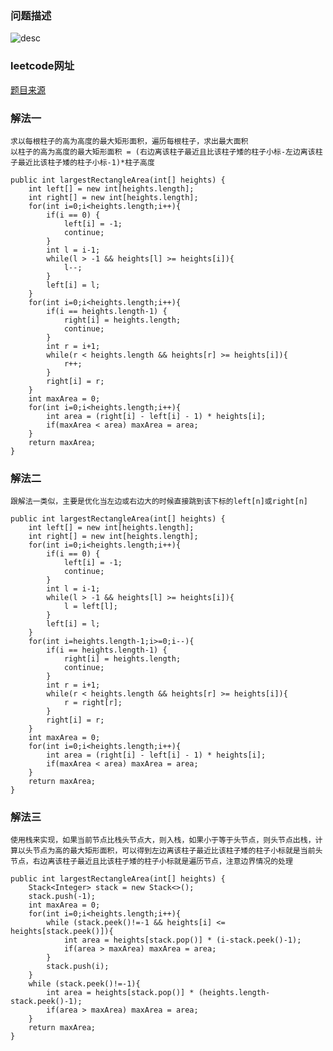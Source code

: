 ### 问题描述
![desc](https://jayden-doc.oss-cn-shenzhen.aliyuncs.com/leetcode/LC-20012101.png '')

### leetcode网址
[题目来源](https://leetcode-cn.com/problems/largest-rectangle-in-histogram)

### 解法一
    求以每根柱子的高为高度的最大矩形面积，遍历每根柱子，求出最大面积
    以柱子的高为高度的最大矩形面积 = (右边离该柱子最近且比该柱子矮的柱子小标-左边离该柱子最近比该柱子矮的柱子小标-1)*柱子高度

    public int largestRectangleArea(int[] heights) {
        int left[] = new int[heights.length];
        int right[] = new int[heights.length];
        for(int i=0;i<heights.length;i++){
            if(i == 0) {
                left[i] = -1;
                continue;
            }
            int l = i-1;
            while(l > -1 && heights[l] >= heights[i]){
                l--;
            }
            left[i] = l;
        }
        for(int i=0;i<heights.length;i++){
            if(i == heights.length-1) {
                right[i] = heights.length;
                continue;
            }
            int r = i+1;
            while(r < heights.length && heights[r] >= heights[i]){
                r++;
            }
            right[i] = r;
        }
        int maxArea = 0;
        for(int i=0;i<heights.length;i++){
            int area = (right[i] - left[i] - 1) * heights[i];
            if(maxArea < area) maxArea = area;
        }
        return maxArea;
    }


### 解法二
    跟解法一类似，主要是优化当左边或右边大的时候直接跳到该下标的left[n]或right[n]
   
    public int largestRectangleArea(int[] heights) {
        int left[] = new int[heights.length];
        int right[] = new int[heights.length];
        for(int i=0;i<heights.length;i++){
            if(i == 0) {
                left[i] = -1;
                continue;
            }
            int l = i-1;
            while(l > -1 && heights[l] >= heights[i]){
                l = left[l];
            }
            left[i] = l;
        }
        for(int i=heights.length-1;i>=0;i--){
            if(i == heights.length-1) {
                right[i] = heights.length;
                continue;
            }
            int r = i+1;
            while(r < heights.length && heights[r] >= heights[i]){
                r = right[r];
            }
            right[i] = r;
        }
        int maxArea = 0;
        for(int i=0;i<heights.length;i++){
            int area = (right[i] - left[i] - 1) * heights[i];
            if(maxArea < area) maxArea = area;
        }
        return maxArea;
    }

### 解法三
    使用栈来实现，如果当前节点比栈头节点大，则入栈，如果小于等于头节点，则头节点出栈，计算以头节点为高的最大矩形面积，可以得到左边离该柱子最近比该柱子矮的柱子小标就是当前头节点，右边离该柱子最近且比该柱子矮的柱子小标就是遍历节点，注意边界情况的处理

    public int largestRectangleArea(int[] heights) {
        Stack<Integer> stack = new Stack<>();
        stack.push(-1);
        int maxArea = 0;
        for(int i=0;i<heights.length;i++){
            while (stack.peek()!=-1 && heights[i] <= heights[stack.peek()]){
                int area = heights[stack.pop()] * (i-stack.peek()-1);
                if(area > maxArea) maxArea = area;
            }
            stack.push(i);
        }
        while (stack.peek()!=-1){
            int area = heights[stack.pop()] * (heights.length-stack.peek()-1);
            if(area > maxArea) maxArea = area;
        }
        return maxArea;
    }